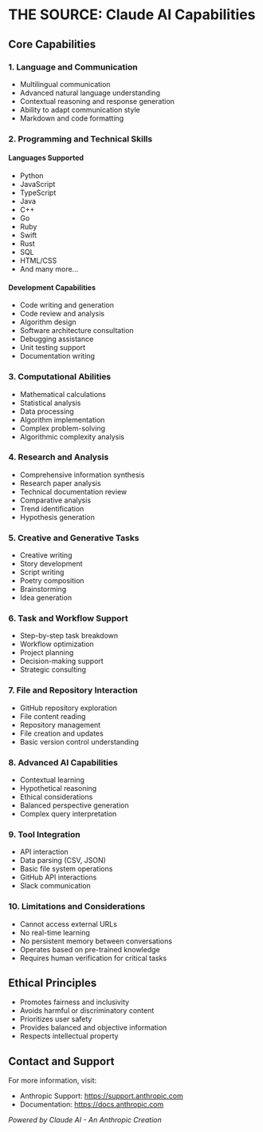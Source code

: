 
# THE SOURCE: Claude AI Capabilities

## Core Capabilities

### 1. Language and Communication
- Multilingual communication
- Advanced natural language understanding
- Contextual reasoning and response generation
- Ability to adapt communication style
- Markdown and code formatting

### 2. Programming and Technical Skills
#### Languages Supported
- Python
- JavaScript
- TypeScript
- Java
- C++
- Go
- Ruby
- Swift
- Rust
- SQL
- HTML/CSS
- And many more...

#### Development Capabilities
- Code writing and generation
- Code review and analysis
- Algorithm design
- Software architecture consultation
- Debugging assistance
- Unit testing support
- Documentation writing

### 3. Computational Abilities
- Mathematical calculations
- Statistical analysis
- Data processing
- Algorithm implementation
- Complex problem-solving
- Algorithmic complexity analysis

### 4. Research and Analysis
- Comprehensive information synthesis
- Research paper analysis
- Technical documentation review
- Comparative analysis
- Trend identification
- Hypothesis generation

### 5. Creative and Generative Tasks
- Creative writing
- Story development
- Script writing
- Poetry composition
- Brainstorming
- Idea generation

### 6. Task and Workflow Support
- Step-by-step task breakdown
- Workflow optimization
- Project planning
- Decision-making support
- Strategic consulting

### 7. File and Repository Interaction
- GitHub repository exploration
- File content reading
- Repository management
- File creation and updates
- Basic version control understanding

### 8. Advanced AI Capabilities
- Contextual learning
- Hypothetical reasoning
- Ethical considerations
- Balanced perspective generation
- Complex query interpretation

### 9. Tool Integration
- API interaction
- Data parsing (CSV, JSON)
- Basic file system operations
- GitHub API interactions
- Slack communication

### 10. Limitations and Considerations
- Cannot access external URLs
- No real-time learning
- No persistent memory between conversations
- Operates based on pre-trained knowledge
- Requires human verification for critical tasks

## Ethical Principles
- Promotes fairness and inclusivity
- Avoids harmful or discriminatory content
- Prioritizes user safety
- Provides balanced and objective information
- Respects intellectual property

## Contact and Support
For more information, visit:
- Anthropic Support: https://support.anthropic.com
- Documentation: https://docs.anthropic.com

*Powered by Claude AI - An Anthropic Creation*

